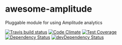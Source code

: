 # awesome-amplitude

Pluggable module for using Amplitude analytics

[![Travis build status](http://img.shields.io/travis/kucherenkovova/awesome-amplitude.svg?style=flat)](https://travis-ci.org/kucherenkovova/awesome-amplitude)
[![Code Climate](https://codeclimate.com/github/kucherenkovova/awesome-amplitude/badges/gpa.svg)](https://codeclimate.com/github/kucherenkovova/awesome-amplitude)
[![Test Coverage](https://codeclimate.com/github/kucherenkovova/awesome-amplitude/badges/coverage.svg)](https://codeclimate.com/github/kucherenkovova/awesome-amplitude)
[![Dependency Status](https://david-dm.org/kucherenkovova/awesome-amplitude.svg)](https://david-dm.org/kucherenkovova/awesome-amplitude)
[![devDependency Status](https://david-dm.org/kucherenkovova/awesome-amplitude/dev-status.svg)](https://david-dm.org/kucherenkovova/awesome-amplitude#info=devDependencies)
